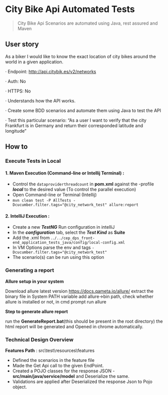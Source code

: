 # City Bike Api Automated Tests 
> City Bike Api Scenarios are automated using Java, rest assured and Maven 

## User story
As a biker I would like to know the exact location of city bikes around the world in a given application.

·         Endpoint: http://api.citybik.es/v2/networks

·         Auth: No

·         HTTPS: No

·         Understands how the API works.

·         Create some BDD scenarios and automate them using Java to test the API

·         Test this particular scenario: “As a user I want to verify that the city Frankfurt is in Germany and return their corresponded latitude and longitude”


## How to

### Execute Tests in Local
#### 1. Maven Execution (Command-line or Intellij Terminal) : 
 - Control the `dataproviderthreadcount` in **pom.xml** against the -profile ***local*** to the desired value (To control the parallel execution)
 - Open Command-line or Terminal (Intellij)
 - `mvn clean test -P AllTests -Dcucumber.filter.tags="@city_network_test" allure:report`

#### 2. IntelliJ Execution :
 - Create a new ***TestNG*** Run configuration in intelliJ
 - In the ***configuration*** tab, select the ***Test Kind*** as **Suite**
 - Add the .xml from .`./../cep_dps_front-end_application_tests_java/config/local-config.xml`
 - In VM Options parse the env and tags `-Dcucumber.filter.tags="@city_network_test"`
 - The scenario(s) can be run using this option

### Generating a report
**Allure setup in your system**

Download allure latest version https://docs.qameta.io/allure/
extract the binary file
in System PATH variable add allure->bin path,
check whether allure is installed or not, in cmd prompt run allure

**Step to generate allure report**

run the **GenerateReport.bat**(this should be present in the root directory) the html report will be generated and Opened in chrome automatically.

### Technical Design Overview
**Features Path** :  src\test\resources\features
- Defined the scenarios in the feature file
- Made the Get Api call to the given EndPoint.
- Created a POJO classes for the response JSON - **src/main/java/service/model** and Deserialize the same.
- Validations are applied after Deserialized the response Json to Pojo object.
